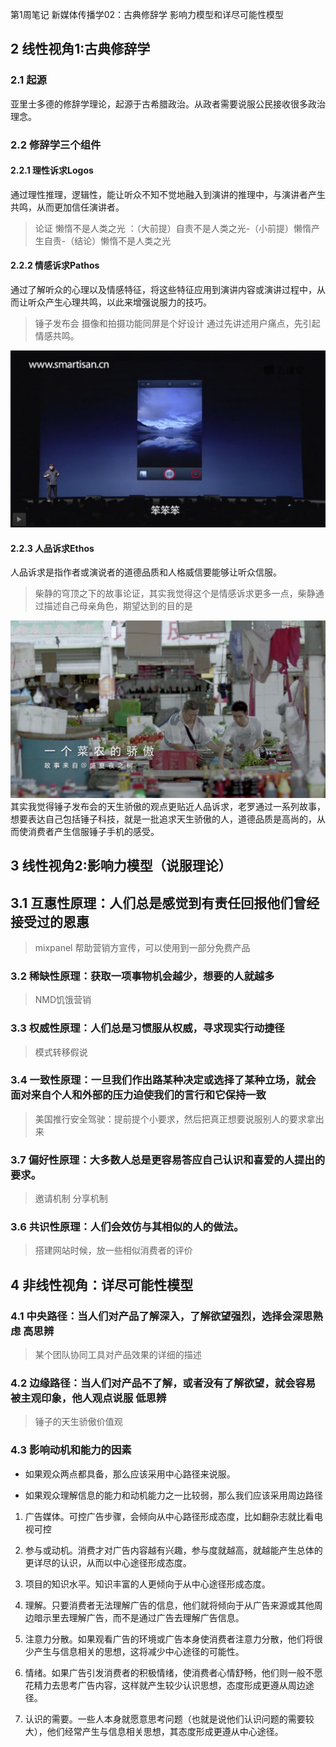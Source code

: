 第1周笔记 新媒体传播学02：古典修辞学 影响力模型和详尽可能性模型

## 2 线性视角1:古典修辞学

### 2.1 起源

亚里士多德的修辞学理论，起源于古希腊政治。从政者需要说服公民接收很多政治理念。

### 2.2 修辞学三个组件

#### 2.2.1 理性诉求Logos

通过理性推理，逻辑性，能让听众不知不觉地融入到演讲的推理中，与演讲者产生共鸣，从而更加信任演讲者。  
> 论证 懒惰不是人类之光 ：（大前提）自责不是人类之光-（小前提）懒惰产生自责-（结论）懒惰不是人类之光



#### 2.2.2 情感诉求Pathos

通过了解听众的心理以及情感特征，将这些特征应用到演讲内容或演讲过程中，从而让听众产生心理共鸣，以此来增强说服力的技巧。

> 锤子发布会 摄像和拍摄功能同屏是个好设计
通过先讲述用户痛点，先引起情感共鸣。

![](./_image/2017-06-18-08-22-20.jpg)

#### 2.2.3 人品诉求Ethos

人品诉求是指作者或演说者的道德品质和人格威信要能够让听众信服。

> 柴静的穹顶之下的故事论证，其实我觉得这个是情感诉求更多一点，柴静通过描述自己母亲角色，期望达到的目的是

![](./_image/2017-06-18-08-27-35.jpg)
其实我觉得锤子发布会的天生骄傲的观点更贴近人品诉求，老罗通过一系列故事，想要表达自己包括锤子科技，就是一批追求天生骄傲的人，道德品质是高尚的，从而使消费者产生信服锤子手机的感受。
## 3 线性视角2:影响力模型（说服理论）

## 3.1 互惠性原理：人们总是感觉到有责任回报他们曾经接受过的恩惠

> mixpanel 帮助营销方宣传，可以使用到一部分免费产品

### 3.2 稀缺性原理：获取一项事物机会越少，想要的人就越多

> NMD饥饿营销

### 3.3 权威性原理：人们总是习惯服从权威，寻求现实行动捷径

> 模式转移假说

### 3.4 一致性原理：一旦我们作出路某种决定或选择了某种立场，就会面对来自个人和外部的压力迫使我们的言行和它保持一致

> 美国推行安全驾驶：提前提个小要求，然后把真正想要说服别人的要求拿出来

### 3.7 偏好性原理：大多数人总是更容易答应自己认识和喜爱的人提出的要求。

> 邀请机制 分享机制 

### 3.6 共识性原理：人们会效仿与其相似的人的做法。

> 搭建网站时候，放一些相似消费者的评价

## 4 非线性视角：详尽可能性模型

### 4.1 中央路径：当人们对产品了解深入，了解欲望强烈，选择会深思熟虑 高思辨

> 某个团队协同工具对产品效果的详细的描述


### 4.2 边缘路径：当人们对产品不了解，或者没有了解欲望，就会容易被主观印象，他人观点说服  低思辨

> 锤子的天生骄傲价值观

### 4.3 影响动机和能力的因素

* 如果观众两点都具备，那么应该采用中心路径来说服。

* 如果观众理解信息的能力和动机能力之一比较弱，那么我们应该采用周边路径


1. 广告媒体。可控广告步骤，会倾向从中心路径形成态度，比如翻杂志就比看电视可控

2. 参与或动机。消费才对广告内容越有兴趣，参与度就越高，就越能产生总体的更详尽的认识，从而以中心途径形成态度。

3. 项目的知识水平。知识丰富的人更倾向于从中心途径形成态度。

4. 理解。只要消费者无法理解广告的信息，他们就将倾向于从广告来源或其他周边暗示里去理解广告，而不是通过广告去理解广告信息。

5. 注意力分散。如果观看广告的环境或广告本身使消费者注意力分散，他们将很少产生与信息相关的思想，这将减少中心途径的可能性。

6. 情绪。如果广告引发消费者的积极情绪，使消费者心情舒畅，他们则一般不愿花精力去思考广告内容，这样就产生较少认识思想，态度形成更遵从周边途径。

7. 认识的需要。一些人本身就愿意思考问题（也就是说他们认识问题的需要较大），他们经常产生与信息相关思想，其态度形成更遵从中心途径。